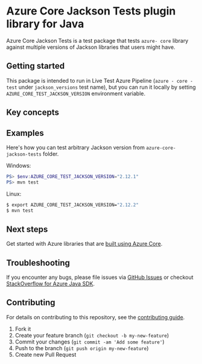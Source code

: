 # Azure Core Jackson Tests plugin library for Java

Azure Core Jackson Tests is a test package that tests `azure- core` library against multiple versions of Jackson libraries that users might have.

## Getting started

This package is intended to run in Live Test Azure Pipeline (`azure - core - test` under `jackson_versions` test name), but you can run it locally by setting `AZURE_CORE_TEST_JACKSON_VERSION` environment variable.

## Key concepts

## Examples

Here's how you can test arbitrary Jackson version from `azure-core-jackson-tests` folder.

Windows:

```powershell
PS> $env:AZURE_CORE_TEST_JACKSON_VERSION="2.12.1"
PS> mvn test
```

Linux:

```bash
$ export AZURE_CORE_TEST_JACKSON_VERSION="2.12.2"
$ mvn test
```

## Next steps

Get started with Azure libraries that are [built using Azure Core](https://azure.github.io/azure-sdk/releases/latest/#java).

## Troubleshooting

If you encounter any bugs, please file issues via [GitHub Issues](https://github.com/Azure/azure-sdk-for-java/issues/new/choose)
or checkout [StackOverflow for Azure Java SDK](https://stackoverflow.com/questions/tagged/azure-java-sdk).

## Contributing

For details on contributing to this repository, see the [contributing guide](https://github.com/Azure/azure-sdk-for-java/blob/main/CONTRIBUTING.md).

1. Fork it
2. Create your feature branch (`git checkout -b my-new-feature`)
3. Commit your changes (`git commit -am 'Add some feature'`)
4. Push to the branch (`git push origin my-new-feature`)
5. Create new Pull Request

<!-- Links -->
[logging]: https://github.com/Azure/azure-sdk-for-java/wiki/Logging-with-Azure-SDK
[jdk_link]: https://docs.microsoft.com/java/azure/jdk/?view=azure-java-stable
